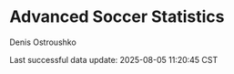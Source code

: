 # Advanced Soccer Statistics
Denis Ostroushko

<!-- gfm -->

Last successful data update: 2025-08-05 11:20:45 CST
